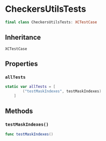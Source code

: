 # CheckersUtilsTests

``` swift
final class CheckersUtilsTests: XCTestCase 
```

## Inheritance

`XCTestCase`

## Properties

### `allTests`

``` swift
static var allTests = [
        ("testMaskIndexes", testMaskIndexes)
    ]
```

## Methods

### `testMaskIndexes()`

``` swift
func testMaskIndexes() 
```
